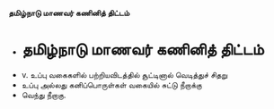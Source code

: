 **தமிழ்நாடு மாணவர் கணினித் திட்டம்**
- # தமிழ்நாடு மாணவர் கணினித் திட்டம்
- v. உப்பு வகைகளில் பற்றியவிடத்தில் சூட்டினால் வெடித்துச் சிதறு
- உப்பு அல்லது கனிப்பொருள்கள் வகையில் சுட்டு நீறாக்கு
- வெந்து நீறாகு.

